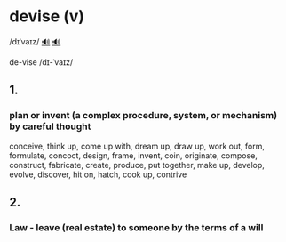 # devise (v)

/dɪˈvaɪz/ [🔊](https://www.oxfordlearnersdictionaries.com/media/english/uk_pron/d/dev/devis/devise__gb_1.mp3) [🔊](https://www.oxfordlearnersdictionaries.com/media/english/us_pron/d/dev/devis/devise__us_1.mp3)

de-vise /dɪ-ˈvaɪz/

## 1. 

### plan or invent (a complex procedure, system, or mechanism) by careful thought

conceive, think up,  come up with, dream up, draw up, work out, form, formulate, concoct, design, frame, invent, coin, originate, compose, construct, fabricate, create, produce, put together, make up, develop, evolve, discover, hit on, hatch, cook up, contrive

## 2.

### Law - leave (real estate) to someone by the terms of a will